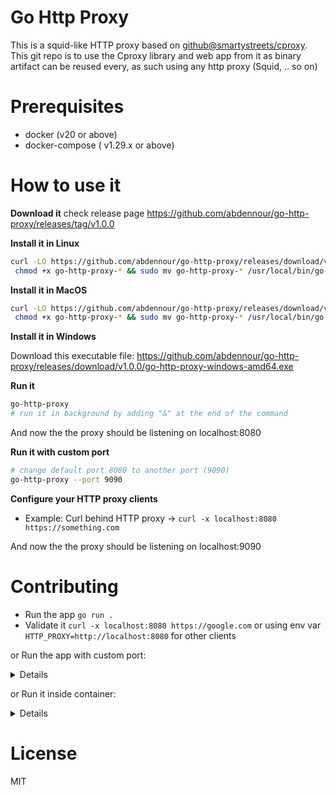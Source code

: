 # Go Http Proxy
This is a squid-like HTTP proxy based on [github@smartystreets/cproxy](https://github.com/smartystreets/cproxy).
This git repo is to use the Cproxy library and web app from it as binary artifact can be reused every, as such using any http proxy (Squid, .. so on)

# Prerequisites
- docker (v20 or above)
- docker-compose ( v1.29.x or above)

# How to use it

**Download it** check release page https://github.com/abdennour/go-http-proxy/releases/tag/v1.0.0

**Install it in Linux**

```sh
curl -LO https://github.com/abdennour/go-http-proxy/releases/download/v1.0.0/go-http-proxy-linux-amd64 && \
 chmod +x go-http-proxy-* && sudo mv go-http-proxy-* /usr/local/bin/go-http-proxy
```

**Install it in MacOS**

```sh
curl -LO https://github.com/abdennour/go-http-proxy/releases/download/v1.0.0/go-http-proxy-darwin-amd64 && \
 chmod +x go-http-proxy-* && sudo mv go-http-proxy-* /usr/local/bin/go-http-proxy
```

**Install it in Windows**

Download this executable file: https://github.com/abdennour/go-http-proxy/releases/download/v1.0.0/go-http-proxy-windows-amd64.exe


**Run it**

```sh
go-http-proxy
# run it in background by adding "&" at the end of the command
```

And now the the proxy should be listening on localhost:8080

**Run it with custom port**

```sh
# change default port 8080 to another port (9090)
go-http-proxy --port 9090
```

**Configure your HTTP proxy clients**

- Example: Curl behind HTTP proxy -> `curl -x localhost:8080 https://something.com`


And now the the proxy should be listening on localhost:9090


# Contributing

- Run the app `go run .`
- Validate it `curl -x localhost:8080 https://google.com` or using env var `HTTP_PROXY=http://localhost:8080` for other clients

or Run the app with custom port:
<details>
- Run the app with custom port `go run . --port=9191`
- Validate it `curl -x localhost:9191 https://google.com` or using env var `HTTP_PROXY=http://localhost:9191` for other clients
</details>


or Run it inside container:
<details>
- up it `docker-compose up -d`
- then validate `curl -x $(docker-compose port app 8080) https://google.com`
- clean up it `docker-compose down`
</details>

# License

MIT
